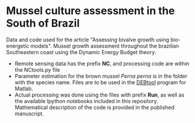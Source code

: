 # Mussel culture assessment in the South of Brazil

Data and code used for the article "Assessing bivalve growth using bio-energetic models". Mussel growth assessment throughout the brazilian Southeastern coast using the Dynamic Energy Budget theory. 

- Remote sensing data has the prefix **NC**, and processing code are within the NCtools.py file
- Parameter estimation for the brown mussel *Perna perna* is in the folder with the species name. Files are to be used in the [DEBtool](https://github.com/add-my-pet/DEBtool_M) program for Matlab.
- Actual processing was done using the files with prefix **Run**, as well as the available Ipython notebooks included in this repository. Mathematical description of the code is provided in the published manuscript.
